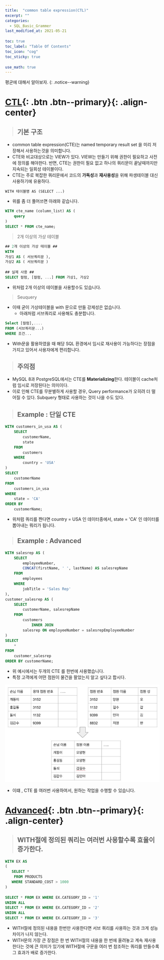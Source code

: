 ```yaml
---
title:  "common table expression(CTL)"
excerpt: ""
categories:
  - SQL_Basic_Grammer
last_modified_at: 2021-05-21

toc: true
toc_label: "Table Of Contents"
toc_icon: "cog"
toc_sticky: true

use_math: true 
---
```


평균에 대해서 알아보자.
{: .notice--warning}

# [CTL](#link){: .btn .btn--primary}{: .align-center}

> ## 기본 구조

- common table expression(CTE)는 named temporary result set 을 미리 저장해서 사용하는것을 의미합니다.
- CTE와 비교대상으로는 VIEW가 있다. VIEW는 만들기 위해 권한이 필요하고 사전에 정의를 해야한다. 반면, CTE는 권한이 필요 없고 하나의 쿼리문이 끝날때까지만 지속되는 일회성 테이블이다.
- CTE는 주로 복잡한 쿼리문에서 코드의 **가독성**과 **재사용성**을 위해 파생테이블 대신 사용하기에 유용하다.

```
WITH 테이블명 AS (SELECT ...)
```

- 위를 좀 더 풀어쓰면 아래와 같습니다.

```sql
WITH cte_name (column_list) AS (
    query
) 
SELECT * FROM cte_name;
```

> 2개 이상의 가상 테이블

```sql
## 2개 이상의 가상 테이블 ##
WITH 
가상1 AS ( 서브쿼리문 ), 
가상2 AS ( 서브쿼리문 )

## 실제 사용 ##
SELECT 컬럼, [컬럼, ...] FROM 가상1, 가상2
```

- 위처럼 2개 이상의 테이블을 사용할수도 있습니다.

> Seuquery

- 이때 굳이 가상테이블을 with 문으로 만들 강제성은 없습니다.
  - 아래처럼 서브쿼리로 사용해도 충분합니다.

```sql
Select [컬럼],....
FROM (서브쿼리문...)
WHERE 조건...
```

- With문을 활용하였을 때 해당 SQL 환경에서 임시로 재사용이 가능하다는 장점을 가지고 있어서 사용자에게 편리합니다.

> ## 주의점

- MySQL 8과 PostgreSQL에서는 CTE를 **Materializing**한다. 테이블이 cache처럼 임시로 저장된다는 의미이다.
- 이로 인해 CTE를 무분별하게 사용할 경우, Query performance가 오히려 더 떨어질 수 있다. Subquery 형태로 사용하는 것이 나을 수도 있다.

> ## Example : 단일 CTE

```sql
WITH customers_in_usa AS (
	SELECT
		customerName,
		state
	FROM
		customers
	WHERE
		country = 'USA'
) 
SELECT
	customerName
FROM
	customers_in_usa
WHERE
	state = 'CA'
ORDER BY
	customerName;
```

- 위처럼 쿼리를 짠다면 country = USA 인 데이터중에서, state = 'CA' 인 데이터를 뽑아내는 뭐리가 됩니다.

> ## Example : Advanced

```sql
WITH salesrep AS (
    SELECT 
        employeeNumber,
        CONCAT(firstName, ' ', lastName) AS salesrepName
    FROM
        employees
    WHERE
        jobTitle = 'Sales Rep'
),
customer_salesrep AS (
    SELECT 
        customerName, salesrepName
    FROM
        customers
            INNER JOIN
        salesrep ON employeeNumber = salesrepEmployeeNumber
)
SELECT 
    *
FROM
    customer_salesrep
ORDER BY customerName;
```

- 위 예시에서는 두개의 CTE 를 한번에 사용했습니다. 
- 특정 고객에게 어떤 점원이 물건을 팔았는지 알고 싶다고 합시다. 

![jpg](/assets/images/Program/64_2.jpg)

- 이떄 , CTE 를 여러번 사용하여서, 원하는 작업을 수행할 수 있습니다.

# [Advanced](#link){: .btn .btn--primary}{: .align-center}

> ## WITH절에 정의된 쿼리는 여러번 사용할수록 효율이 증가한다.

```sql
WITH EX AS 
(
   SELECT *
    FROM PRODUCTS 
   WHERE STANDARD_COST > 1000
)
 
SELECT * FROM EX WHERE EX.CATEGORY_ID = '1'
UNION ALL
SELECT * FROM EX WHERE EX.CATEGORY_ID = '2'
UNION ALL
SELECT * FROM EX WHERE EX.CATEGORY_ID = '3'
```

- WITH절에 정의된 내용을 한번만 사용한다면 서브 쿼리를 사용하는 것과 크게 성능 차이가 나지 않는다. 
- WITH문의 가장 큰 장점은 한 번 WITH절의 내용을 한 번에 올려놓고 계속 재사용한다는 것에 큰 의미가 있기에 WITH절에 구문을 여러 번 참조하는 쿼리를 만들수록 그 효과가 배로 증가한다.
